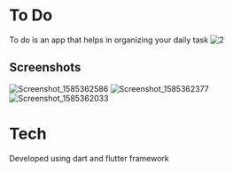 # To Do

  To do is an app that helps in organizing your daily task 
![2](https://user-images.githubusercontent.com/47574547/77835566-0ea8d980-715f-11ea-9c4b-63e2f77b43ee.jpg)


## Screenshots

![Screenshot_1585362586](https://user-images.githubusercontent.com/47574547/77835537-b96cc800-715e-11ea-844d-3c3dc4327a73.png)
![Screenshot_1585362377](https://user-images.githubusercontent.com/47574547/77835532-b07bf680-715e-11ea-86fd-d512f363861f.png)
![Screenshot_1585362033](https://user-images.githubusercontent.com/47574547/77835529-a3f79e00-715e-11ea-9400-8c97b5a8ac41.png)

# Tech
  Developed using dart and flutter framework
